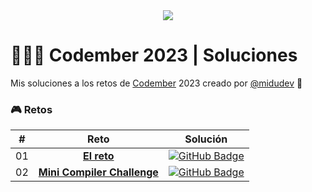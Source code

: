 <div align="center">
  <a href="https://codember.dev/">
    <img src="https://github.com/user-attachments/assets/cc4cc1ce-32e1-417b-ad18-6c9ea8031b4a" /> 
  </a>
</div>

# 👨🏻‍💻 Codember 2023 | Soluciones

Mis soluciones a los retos de [Codember](https://codember.dev/) 2023 creado por [@midudev](https://github.com/midudev/) 👾

### 🎮 Retos

|  #  | Reto                                                                 | Solución                                                                                                                              |
| :-: | :------------------------------------------------------------------: | :-----------------------------------------------------------------------------------------------------------------------------------: |
| 01  | [**El reto**](/src/challenge-01/README.md)                           | [![GitHub Badge](https://img.shields.io/badge/Código-181717?logo=github&logoColor=fff&style=flat-square)](/src/challenge-01/index.js) |
| 02  | [**Mini Compiler Challenge**](/src/challenge-02/README.md)           | [![GitHub Badge](https://img.shields.io/badge/Código-181717?logo=github&logoColor=fff&style=flat-square)](/src/challenge-02/index.js) |